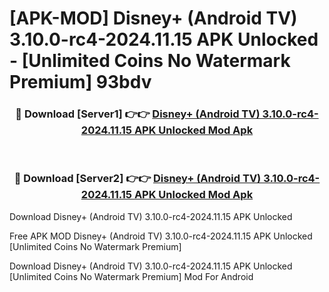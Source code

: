 # [APK-MOD] Disney+ (Android TV) 3.10.0-rc4-2024.11.15 APK Unlocked - [Unlimited Coins No Watermark Premium] 93bdv



<div align="center">
<h3>🔴 Download [Server1] 👉👉 <a href="https://momento.my/?title=Disney+_(Android_TV)_3.10.0-rc4-2024.11.15_APK_Unlocked">Disney+ (Android TV) 3.10.0-rc4-2024.11.15 APK Unlocked Mod Apk</a></h3><br>

<h3>🔴 Download [Server2] 👉👉 <a href="https://momento.my/?title=Disney+_(Android_TV)_3.10.0-rc4-2024.11.15_APK_Unlocked">Disney+ (Android TV) 3.10.0-rc4-2024.11.15 APK Unlocked Mod Apk</a></h3>
</div>



Download Disney+ (Android TV) 3.10.0-rc4-2024.11.15 APK Unlocked 

Free APK MOD Disney+ (Android TV) 3.10.0-rc4-2024.11.15 APK Unlocked [Unlimited Coins No Watermark Premium]

Download Disney+ (Android TV) 3.10.0-rc4-2024.11.15 APK Unlocked [Unlimited Coins No Watermark Premium] Mod For Android
